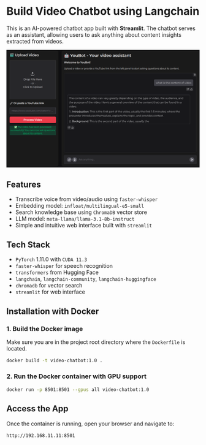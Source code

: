 # Build Video Chatbot using Langchain

This is an AI-powered chatbot app built with **Streamlit**. The chatbot serves as an assistant, allowing users to ask anything about content insights extracted from videos.

![Chatbot UI](assets/chatbot-ui.png)

## Features

- Transcribe voice from video/audio using `faster-whisper`
- Embedding model: `infloat/multilingual-e5-small`
- Search knowledge base using `ChromaDB` vector store
- LLM model: `meta-llama/llama-3.1-8b-instruct`
- Simple and intuitive web interface built with `streamlit`



## Tech Stack

- `PyTorch` 1.11.0 with `CUDA 11.3`
- `faster-whisper` for speech recognition
- `transformers` from Hugging Face
- `langchain`, `langchain-community`, `langchain-huggingface`
- `chromadb` for vector search
- `streamlit` for web interface



## Installation with Docker

### 1. Build the Docker image

Make sure you are in the project root directory where the `Dockerfile` is located.

```bash
docker build -t video-chatbot:1.0 .
```

### 2. Run the Docker container with GPU support
```bash
docker run -p 8501:8501 --gpus all video-chatbot:1.0
```



## Access the App

Once the container is running, open your browser and navigate to:

```bash
http://192.168.11.11:8501
```
